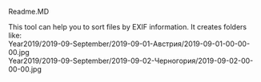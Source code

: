 Readme.MD

This tool can help you to sort files by EXIF information.
It creates folders like:  
Year2019/2019-09-September/2019-09-01-Австрия/2019-09-01-00-00-00.jpg  
Year2019/2019-09-September/2019-09-02-Черногория/2019-09-02-00-00-00.jpg